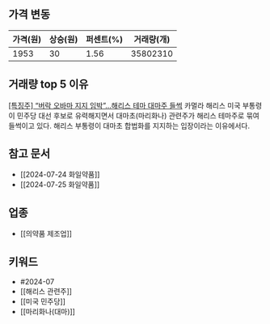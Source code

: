 ## 가격 변동
| 가격(원) | 상승(원) | 퍼센트(%) | 거래량(개)   |
| ----- | ----- | ------ | -------- |
| 1953  | 30    | 1.56   | 35802310 |
## 거래량 top 5 이유
[[특징주] “버락 오바마 지지 임박”…해리스 테마 대마주 들썩](https://n.news.naver.com/mnews/article/366/0001007634)
카멀라 해리스 미국 부통령이 민주당 대선 후보로 유력해지면서 대마초(마리화나) 관련주가 해리스 테마주로 묶여 들썩이고 있다. 해리스 부통령이 대마초 합법화를 지지하는 입장이라는 이유에서다.
## 참고 문서
- [[2024-07-24 화일약품]]
- [[2024-07-25 화일약품]]
## 업종
- [[의약품 제조업]]
## 키워드
- #2024-07 
- [[해리스 관련주]]
- [[미국 민주당]]
- [[마리화나(대마)]]
